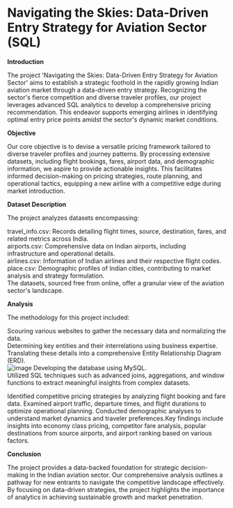 # Navigating the Skies: Data-Driven Entry Strategy for Aviation Sector (SQL)
**Introduction**

The project 'Navigating the Skies: Data-Driven Entry Strategy for Aviation Sector' aims to establish a strategic foothold in the rapidly growing Indian aviation market through a data-driven entry strategy. Recognizing the sector's fierce competition and diverse traveler profiles, our project leverages advanced SQL analytics to develop a comprehensive pricing recommendation. This endeavor supports emerging airlines in identifying optimal entry price points amidst the sector's dynamic market conditions.

**Objective**

Our core objective is to devise a versatile pricing framework tailored to diverse traveler profiles and journey patterns. By processing extensive datasets, including flight bookings, fares, airport data, and demographic information, we aspire to provide actionable insights. This facilitates informed decision-making on pricing strategies, route planning, and operational tactics, equipping a new airline with a competitive edge during market introduction.

**Dataset Description**

The project analyzes datasets encompassing:

travel_info.csv: Records detailing flight times, source, destination, fares, and related metrics across India.<br />
airports.csv: Comprehensive data on Indian airports, including infrastructure and operational details.<br />
airlines.csv: Information of Indian airlines and their respective flight codes.<br />
place.csv: Demographic profiles of Indian cities, contributing to market analysis and strategy formulation.<br />
The datasets, sourced free from online, offer a granular view of the aviation sector's landscape.

**Analysis**

The methodology for this project included:

Scouring various websites to gather the necessary data and normalizing the data.<br />
Determining key entities and their interrelations using business expertise.<br />
Translating these details into a comprehensive Entity Relationship Diagram (ERD).<br />
![image](https://github.com/AravindTeja35/Navigating-the-Skies-SQL-/assets/163460197/2762a1d9-0cc4-4ceb-848a-074c6c79e281)
Developing the database using MySQL.<br />
Utilized SQL techniques such as advanced joins, aggregations, and window functions to extract meaningful insights from complex datasets.<br />

Identified competitive pricing strategies by analyzing flight booking and fare data. Examined airport traffic, departure times, and flight durations to optimize operational planning. Conducted demographic analyses to understand market dynamics and traveler preferences.Key findings include insights into economy class pricing, competitor fare analysis, popular destinations from source airports, and airport ranking based on various factors.

**Conclusion**

The project provides a data-backed foundation for strategic decision-making in the Indian aviation sector. Our comprehensive analysis outlines a pathway for new entrants to navigate the competitive landscape effectively. By focusing on data-driven strategies, the project highlights the importance of analytics in achieving sustainable growth and market penetration.
